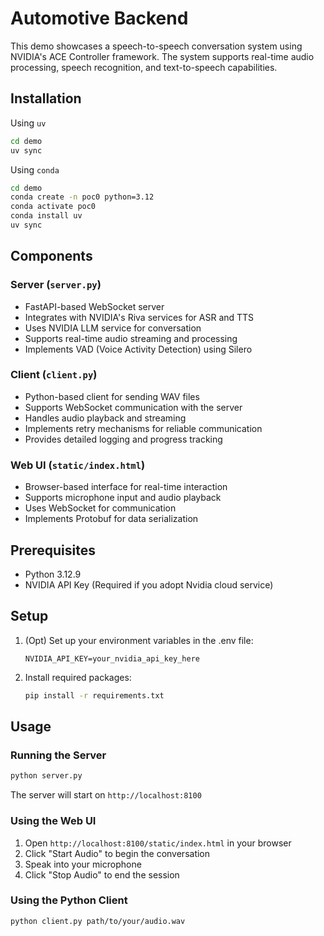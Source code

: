 # Automotive Backend

This demo showcases a speech-to-speech conversation system using NVIDIA's ACE Controller framework. The system supports real-time audio processing, speech recognition, and text-to-speech capabilities.

## Installation

Using `uv`

```bash
cd demo
uv sync
```

Using `conda`

```bash
cd demo
conda create -n poc0 python=3.12
conda activate poc0
conda install uv
uv sync
```

## Components

### Server (`server.py`)

- FastAPI-based WebSocket server
- Integrates with NVIDIA's Riva services for ASR and TTS
- Uses NVIDIA LLM service for conversation
- Supports real-time audio streaming and processing
- Implements VAD (Voice Activity Detection) using Silero

### Client (`client.py`)

- Python-based client for sending WAV files
- Supports WebSocket communication with the server
- Handles audio playback and streaming
- Implements retry mechanisms for reliable communication
- Provides detailed logging and progress tracking

### Web UI (`static/index.html`)

- Browser-based interface for real-time interaction
- Supports microphone input and audio playback
- Uses WebSocket for communication
- Implements Protobuf for data serialization

## Prerequisites

- Python 3.12.9
- NVIDIA API Key (Required if you adopt Nvidia cloud service)

## Setup

1. (Opt) Set up your environment variables in the .env file:

    ```
    NVIDIA_API_KEY=your_nvidia_api_key_here
    ```

2. Install required packages:

    ```bash
    pip install -r requirements.txt
    ```

## Usage

### Running the Server

```bash
python server.py
```

The server will start on `http://localhost:8100`

### Using the Web UI

1. Open `http://localhost:8100/static/index.html` in your browser
2. Click "Start Audio" to begin the conversation
3. Speak into your microphone
4. Click "Stop Audio" to end the session

### Using the Python Client

```bash
python client.py path/to/your/audio.wav
```
